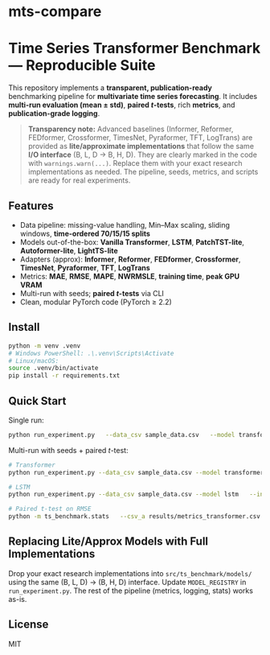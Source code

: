 # mts-compare
# Time Series Transformer Benchmark — Reproducible Suite

This repository implements a **transparent, publication-ready** benchmarking pipeline for **multivariate time series forecasting**.
It includes **multi-run evaluation (mean ± std)**, **paired *t*-tests**, rich **metrics**, and **publication-grade logging**.

> **Transparency note:** Advanced baselines (Informer, Reformer, FEDformer, Crossformer, TimesNet, Pyraformer, TFT, LogTrans)
> are provided as **lite/approximate implementations** that follow the same **I/O interface** (B, L, D → B, H, D).
> They are clearly marked in the code with `warnings.warn(...)`. Replace them with your exact research implementations as needed.
> The pipeline, seeds, metrics, and scripts are ready for real experiments.

## Features
- Data pipeline: missing-value handling, Min–Max scaling, sliding windows, **time-ordered 70/15/15 splits**
- Models out-of-the-box: **Vanilla Transformer**, **LSTM**, **PatchTST-lite**, **Autoformer-lite**, **LightTS-lite**
- Adapters (approx): **Informer**, **Reformer**, **FEDformer**, **Crossformer**, **TimesNet**, **Pyraformer**, **TFT**, **LogTrans**
- Metrics: **MAE**, **RMSE**, **MAPE**, **NWRMSLE**, **training time**, **peak GPU VRAM**
- Multi-run with seeds; **paired *t*-tests** via CLI
- Clean, modular PyTorch code (PyTorch ≥ 2.2)

## Install
```bash
python -m venv .venv
# Windows PowerShell: .\.venv\Scripts\Activate
# Linux/macOS:
source .venv/bin/activate
pip install -r requirements.txt
```

## Quick Start
Single run:
```bash
python run_experiment.py   --data_csv sample_data.csv   --model transformer   --input_len 96 --horizon 24   --batch_size 64 --epochs 10   --out_csv results/metrics_transformer.csv
```

Multi-run with seeds + paired *t*-test:
```bash
# Transformer
python run_experiment.py --data_csv sample_data.csv --model transformer   --input_len 96 --horizon 24 --batch_size 64 --epochs 10   --seeds 42 123 2025 3407 777 --out_csv results/metrics_transformer.csv

# LSTM
python run_experiment.py --data_csv sample_data.csv --model lstm   --input_len 96 --horizon 24 --batch_size 64 --epochs 10   --seeds 42 123 2025 3407 777 --out_csv results/metrics_lstm.csv

# Paired t-test on RMSE
python -m ts_benchmark.stats   --csv_a results/metrics_transformer.csv   --csv_b results/metrics_lstm.csv   --label_a transformer --label_b lstm   --metric rmse
```

## Replacing Lite/Approx Models with Full Implementations
Drop your exact research implementations into `src/ts_benchmark/models/` using the same (B, L, D) → (B, H, D) interface.
Update `MODEL_REGISTRY` in `run_experiment.py`. The rest of the pipeline (metrics, logging, stats) works as-is.

## License
MIT

